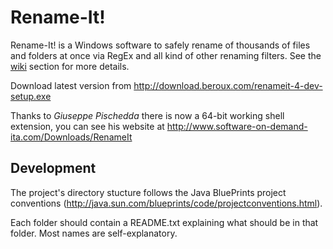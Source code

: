 Rename-It!
==========

Rename-It! is a Windows software to safely rename of thousands of files and folders at once via RegEx and all kind of other renaming filters. See the [wiki](/wiki) section for more details.

Download latest version from http://download.beroux.com/renameit-4-dev-setup.exe

Thanks to *Giuseppe Pischedda* there is now a 64-bit working shell extension, you can see his website at http://www.software-on-demand-ita.com/Downloads/RenameIt

Development
-----------

The project's directory stucture follows the Java BluePrints project conventions
(http://java.sun.com/blueprints/code/projectconventions.html).

Each folder should contain a README.txt explaining what should be in that folder.
Most names are self-explanatory.

